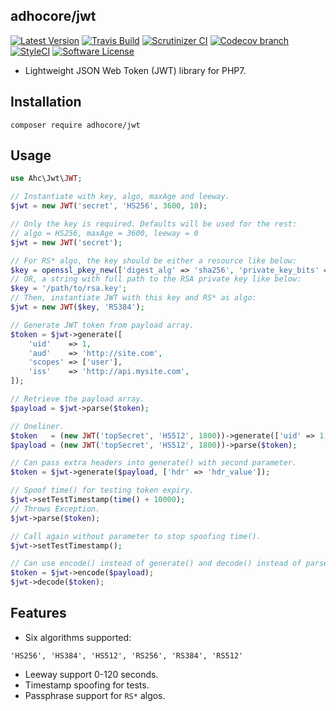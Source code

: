 ## adhocore/jwt

[![Latest Version](https://img.shields.io/github/release/adhocore/jwt.svg?style=flat-square)](https://github.com/adhocore/jwt/releases)
[![Travis Build](https://img.shields.io/travis/adhocore/jwt/master.svg?style=flat-square)](https://travis-ci.org/adhocore/jwt?branch=master)
[![Scrutinizer CI](https://img.shields.io/scrutinizer/g/adhocore/jwt.svg?style=flat-square)](https://scrutinizer-ci.com/g/adhocore/jwt/?branch=master)
[![Codecov branch](https://img.shields.io/codecov/c/github/adhocore/jwt/master.svg?style=flat-square)](https://codecov.io/gh/adhocore/jwt)
[![StyleCI](https://styleci.io/repos/88168137/shield)](https://styleci.io/repos/88168137)
[![Software License](https://img.shields.io/badge/license-MIT-brightgreen.svg?style=flat-square)](LICENSE)


- Lightweight JSON Web Token (JWT) library for PHP7.

## Installation
```
composer require adhocore/jwt
```

## Usage
```php
use Ahc\Jwt\JWT;

// Instantiate with key, algo, maxAge and leeway.
$jwt = new JWT('secret', 'HS256', 3600, 10);

// Only the key is required. Defaults will be used for the rest:
// algo = HS256, maxAge = 3600, leeway = 0
$jwt = new JWT('secret');

// For RS* algo, the key should be either a resource like below:
$key = openssl_pkey_new(['digest_alg' => 'sha256', 'private_key_bits' => 1024, 'private_key_type' => OPENSSL_KEYTYPE_RSA]);
// OR, a string with full path to the RSA private key like below:
$key = '/path/to/rsa.key';
// Then, instantiate JWT with this key and RS* as algo:
$jwt = new JWT($key, 'RS384');

// Generate JWT token from payload array.
$token = $jwt->generate([
    'uid'    => 1,
    'aud'    => 'http://site.com',
    'scopes' => ['user'],
    'iss'    => 'http://api.mysite.com',
]);

// Retrieve the payload array.
$payload = $jwt->parse($token);

// Oneliner.
$token   = (new JWT('topSecret', 'HS512', 1800))->generate(['uid' => 1, 'scopes' => ['user']]));
$payload = (new JWT('topSecret', 'HS512', 1800))->parse($token);

// Can pass extra headers into generate() with second parameter.
$token = $jwt->generate($payload, ['hdr' => 'hdr_value']);

// Spoof time() for testing token expiry.
$jwt->setTestTimestamp(time() + 10000);
// Throws Exception.
$jwt->parse($token);

// Call again without parameter to stop spoofing time().
$jwt->setTestTimestamp();

// Can use encode() instead of generate() and decode() instead of parse().
$token = $jwt->encode($payload);
$jwt->decode($token);

```

## Features

- Six algorithms supported:
```
'HS256', 'HS384', 'HS512', 'RS256', 'RS384', 'RS512'
```
- Leeway support 0-120 seconds.
- Timestamp spoofing for tests.
- Passphrase support for `RS*` algos.
